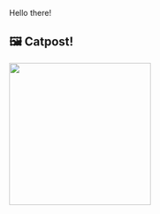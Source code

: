 Hello there!



## 🖼️ Catpost!

<sub>
    <img src="https://cdn2.thecatapi.com/images/UxmWFuQF0.jpg" height="256">
</sub>


